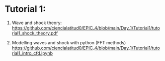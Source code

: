 # Tutorial 1:

1. Wave and shock theory:
https://github.com/ciencialatitud0/EPIC_4/blob/main/Day_1/Tutorial1/tutorial1_shock_theory.pdf

2. Modelling waves and shock with python (FFT methods)
https://github.com/ciencialatitud0/EPIC_4/blob/main/Day_1/Tutorial1/tutorial1_intro_cfd.ipynb

